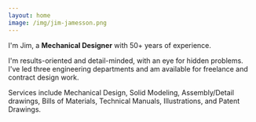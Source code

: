 ```yaml
---
layout: home
image: /img/jim-jamesson.png
---
```

<p class="lead">
  I'm Jim, a <strong>Mechanical Designer</strong> with 50+ years of experience.
</p>

I'm results-oriented and detail-minded, with an eye for hidden problems. I've led three engineering departments and am available for freelance and contract design work.

Services include Mechanical Design, Solid Modeling, Assembly/Detail drawings, Bills of Materials, Technical Manuals, Illustrations, and Patent Drawings.
